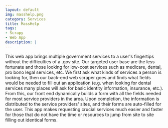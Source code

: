 ```yaml
---
layout: default
img: masshelp.png
category: Services
title: MassHelp
tags:
- Scrapy
- Web App
description: |
---
```

This web app brings multiple government services to a user's fingertips without the difficulties of a .gov site.  Our targeted user base are the less fortunate and those looking for low-cost services such as medicare, dental, pro bono legal services, etc.  We first ask what kinds of services a person is looking for, then our back-end web scraper goes and finds what fields would be needed to fill out an application (e.g. when looking for dental services many places will ask for basic identity information, insurance, etc.).  From this, our front end dynamically builds a form with all the fields needed for most service providers in the area.  Upon completion, the information is distributed to the service providers' sites, and their forms are auto-filled for the user.  This app makes requesting crucial services much easier and faster for those that do not have the time or resources to jump from site to site filling out identical forms.